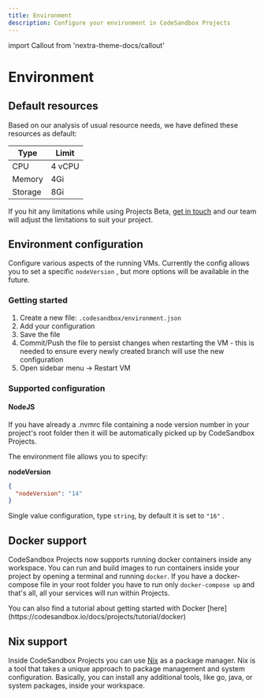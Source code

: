 ```yaml
---
title: Environment
description: Configure your environment in CodeSandbox Projects
---
```


import Callout from 'nextra-theme-docs/callout'

# Environment

## Default resources

Based on our analysis of usual resource needs, we have defined these resources as default: 

| Type | Limit |
|------|-------|
| CPU  |  4 vCPU     |
|  Memory    |   4Gi    |
|  Storage    |   8Gi    |

If you hit any limitations while using Projects Beta, [get in touch](mailto:support@codesandbox.io) and our team will adjust the limitations to suit your project.

## Environment configuration

Configure various aspects of the running VMs. Currently the config allows you to set a specific `nodeVersion` , but more options will be available in the future.

### Getting started

1. Create a new file: `.codesandbox/environment.json`
2. Add your configuration
3. Save the file
4. Commit/Push the file to persist changes when restarting the VM - this is needed to ensure every newly created branch will use the new configuration
5. Open sidebar menu → Restart VM

### Supported configuration

#### NodeJS

<Callout>
If you have already a .nvmrc file containing a node version number in your project's root folder then it will be automatically picked up by CodeSandbox Projects.
</Callout>

The environment file allows you to specify:

**nodeVersion**

```json
{
  "nodeVersion": "14"
}
```

Single value configuration, type `string`, by default it is set to `"16"` .


## Docker support 

CodeSandbox Projects now supports running docker containers inside any workspace. You can run and build images to run containers inside your project by opening a terminal and running `docker`. If you have a docker-compose file in your root folder you have to run only `docker-compose up` and that's all, all your services will run within Projects.

<Callout>
You can also find a tutorial about getting started with Docker [here](https://codesandbox.io/docs/projects/tutorial/docker)
</Callout>

## Nix support

Inside CodeSandbox Projects you can use [Nix](https://nixos.org/) as a package manager. Nix is a tool that takes a unique approach to package management and system configuration. Basically, you can install any additional tools, like go, java, or system packages, inside your workspace.
